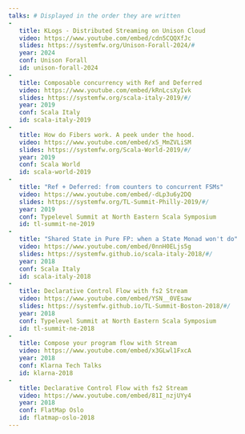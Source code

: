 ```yaml
---
talks: # Displayed in the order they are written
-
   title: KLogs - Distributed Streaming on Unison Cloud
   video: https://www.youtube.com/embed/cdn5CQQXfJc
   slides: https://systemfw.org/Unison-Forall-2024/#
   year: 2024
   conf: Unison Forall
   id: unison-forall-2024
-
   title: Composable concurrency with Ref and Deferred
   video: https://www.youtube.com/embed/kRnLcsXyIvk
   slides: https://systemfw.org/scala-italy-2019/#/
   year: 2019
   conf: Scala Italy
   id: scala-italy-2019
-
   title: How do Fibers work. A peek under the hood.
   video: https://www.youtube.com/embed/x5_MmZVLiSM
   slides: https://systemfw.org/Scala-World-2019/#/
   year: 2019
   conf: Scala World
   id: scala-world-2019
-
   title: "Ref + Deferred: from counters to concurrent FSMs"
   video: https://www.youtube.com/embed/-dLp3u6y2DQ
   slides: https://systemfw.org/TL-Summit-Philly-2019/#/
   year: 2019
   conf: Typelevel Summit at North Eastern Scala Symposium
   id: tl-summit-ne-2019
-
   title: "Shared State in Pure FP: when a State Monad won't do"
   video: https://www.youtube.com/embed/0nnH0ELjs5g
   slides: https://systemfw.github.io/scala-italy-2018/#/
   year: 2018
   conf: Scala Italy
   id: scala-italy-2018
-
   title: Declarative Control Flow with fs2 Stream
   video: https://www.youtube.com/embed/YSN__0VEsaw
   slides: https://systemfw.github.io/TL-Summit-Boston-2018/#/
   year: 2018
   conf: Typelevel Summit at North Eastern Scala Symposium
   id: tl-summit-ne-2018
-
   title: Compose your program flow with Stream
   video: https://www.youtube.com/embed/x3GLwl1FxcA
   year: 2018
   conf: Klarna Tech Talks
   id: klarna-2018
-
   title: Declarative Control Flow with fs2 Stream
   video: https://www.youtube.com/embed/81I_nzjUYy4
   year: 2018
   conf: FlatMap Oslo
   id: flatmap-oslo-2018
---
```

